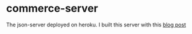 # commerce-server

The json-server deployed on heroku. I built this server with this [blog post](https://dev.to/youssefzidan/deploying-fake-back-end-server-database-using-json-server-github-and-heroku-1lm4)
